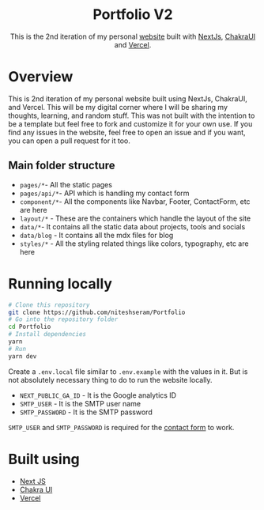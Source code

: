 <h1 align="center" font-weight="bold">
  Portfolio V2
</h1>
<p align="center">
  This is the 2nd iteration of my personal <a href="https://niteshseram.in" target="_blank">website</a> built with <a href="https://nextjs.org/" target="_blank">NextJs</a>, <a href="chakra-ui.com">ChakraUI</a> and <a href="https://vercel.com" target="_blank">Vercel</a>.
</p>

# Overview

This is 2nd iteration of my personal website built using NextJs, ChakraUI, and Vercel. This will be my digital corner where I will be sharing my thoughts, learning, and random stuff. This was not built with the intention to be a template but feel free to fork and customize it for your own use. If you find any issues in the website, feel free to open an issue and if you want, you can open a pull request for it too.

## Main folder structure

- `pages/*`- All the static pages
- `pages/api/*`- API which is handling my contact form
- `component/*`- All the components like Navbar, Footer, ContactForm, etc are here
- `layout/*` - These are the containers which handle the layout of the site
- `data/*`- It contains all the static data about projects, tools and socials
- `data/blog` - It contains all the mdx files for blog
- `styles/*` - All the styling related things like colors, typography, etc are here

# Running locally

```bash
# Clone this repository
git clone https://github.com/niteshseram/Portfolio
# Go into the repository folder
cd Portfolio
# Install dependencies
yarn
# Run
yarn dev
```

Create a `.env.local` file similar to `.env.example` with the values in it. But is not absolutely necessary thing to do to run the website locally.

- `NEXT_PUBLIC_GA_ID` - It is the Google analytics ID
- `SMTP_USER` - It is the SMTP user name
- `SMTP_PASSWORD` - It is the SMTP password

`SMTP_USER` and `SMTP_PASSWORD` is required for the [contact form](https://niteshseram.in/#contact) to work.

# Built using

- [Next JS](https://nextjs.org/)
- [Chakra UI](https://chakra-ui.com)
- [Vercel](https://vercel.com)
